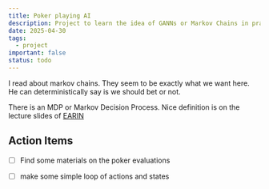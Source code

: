 ```yaml
---
title: Poker playing AI
description: Project to learn the idea of GANNs or Markov Chains in practice.
date: 2025-04-30
tags:
  - project
important: false
status: todo
---
```


I read about markov chains. They seem to be exactly what we want here. He can deterministically say is we should bet or not.

There is an MDP or Markov Decision Process. Nice definition is on the lecture slides of [EARIN](EARIN.md)

## Action Items

- [ ] Find some materials on the poker evaluations
- [ ] make some simple loop of actions and states 

